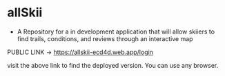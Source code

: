 # allSkii

* A Repository for a in development application that will allow skiiers to find trails, conditions, and reviews through an interactive map

PUBLIC LINK -> https://allskii-ecd4d.web.app/login

visit the above link to find the deployed version. You can use any browser.
